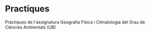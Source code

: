 # Practiques
Pràctiques de l'assignatura Geografia Física i Climatologia del Grau de Ciències Ambientals (UB)
